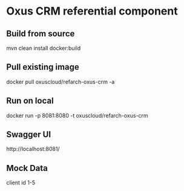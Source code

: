 # Oxus CRM referential component

## Build from source
mvn clean install docker:build

## Pull existing image
docker pull oxuscloud/refarch-oxus-crm -a

## Run on local
docker run -p 8081:8080 -t oxuscloud/refarch-oxus-crm

## Swagger UI
http://localhost:8081/

## Mock Data
client id 1-5
